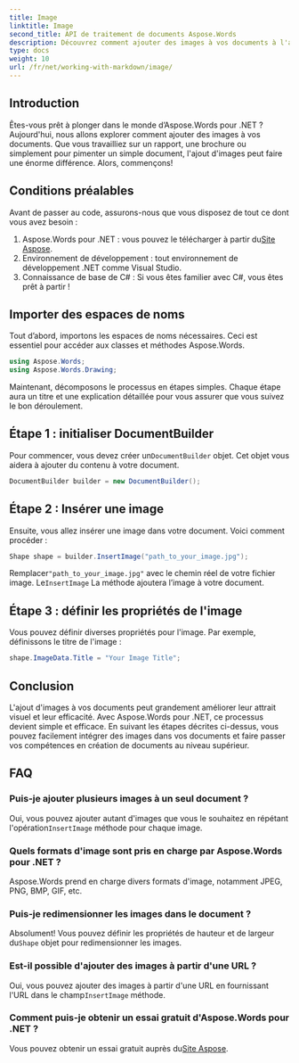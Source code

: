 ```yaml
---
title: Image
linktitle: Image
second_title: API de traitement de documents Aspose.Words
description: Découvrez comment ajouter des images à vos documents à l'aide d'Aspose.Words for .NET avec ce guide étape par étape. Améliorez vos documents avec des visuels en un rien de temps.
type: docs
weight: 10
url: /fr/net/working-with-markdown/image/
---
```

## Introduction

Êtes-vous prêt à plonger dans le monde d’Aspose.Words pour .NET ? Aujourd'hui, nous allons explorer comment ajouter des images à vos documents. Que vous travailliez sur un rapport, une brochure ou simplement pour pimenter un simple document, l'ajout d'images peut faire une énorme différence. Alors, commençons!

## Conditions préalables

Avant de passer au code, assurons-nous que vous disposez de tout ce dont vous avez besoin :

1.  Aspose.Words pour .NET : vous pouvez le télécharger à partir du[Site Aspose](https://releases.aspose.com/words/net/).
2. Environnement de développement : tout environnement de développement .NET comme Visual Studio.
3. Connaissance de base de C# : Si vous êtes familier avec C#, vous êtes prêt à partir !

## Importer des espaces de noms

Tout d’abord, importons les espaces de noms nécessaires. Ceci est essentiel pour accéder aux classes et méthodes Aspose.Words.

```csharp
using Aspose.Words;
using Aspose.Words.Drawing;
```

Maintenant, décomposons le processus en étapes simples. Chaque étape aura un titre et une explication détaillée pour vous assurer que vous suivez le bon déroulement.

## Étape 1 : initialiser DocumentBuilder

 Pour commencer, vous devez créer un`DocumentBuilder` objet. Cet objet vous aidera à ajouter du contenu à votre document.

```csharp
DocumentBuilder builder = new DocumentBuilder();
```

## Étape 2 : Insérer une image

Ensuite, vous allez insérer une image dans votre document. Voici comment procéder :

```csharp
Shape shape = builder.InsertImage("path_to_your_image.jpg");
```

 Remplacer`"path_to_your_image.jpg"` avec le chemin réel de votre fichier image. Le`InsertImage` La méthode ajoutera l’image à votre document.

## Étape 3 : définir les propriétés de l'image

Vous pouvez définir diverses propriétés pour l'image. Par exemple, définissons le titre de l'image :

```csharp
shape.ImageData.Title = "Your Image Title";
```

## Conclusion

L'ajout d'images à vos documents peut grandement améliorer leur attrait visuel et leur efficacité. Avec Aspose.Words pour .NET, ce processus devient simple et efficace. En suivant les étapes décrites ci-dessus, vous pouvez facilement intégrer des images dans vos documents et faire passer vos compétences en création de documents au niveau supérieur.

## FAQ

### Puis-je ajouter plusieurs images à un seul document ?  
 Oui, vous pouvez ajouter autant d'images que vous le souhaitez en répétant l'opération`InsertImage` méthode pour chaque image.

### Quels formats d'image sont pris en charge par Aspose.Words pour .NET ?  
Aspose.Words prend en charge divers formats d'image, notamment JPEG, PNG, BMP, GIF, etc.

### Puis-je redimensionner les images dans le document ?  
 Absolument! Vous pouvez définir les propriétés de hauteur et de largeur du`Shape` objet pour redimensionner les images.

### Est-il possible d'ajouter des images à partir d'une URL ?  
 Oui, vous pouvez ajouter des images à partir d'une URL en fournissant l'URL dans le champ`InsertImage` méthode.

### Comment puis-je obtenir un essai gratuit d'Aspose.Words pour .NET ?  
 Vous pouvez obtenir un essai gratuit auprès du[Site Aspose](https://releases.aspose.com/).
